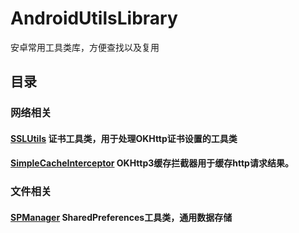 # AndroidUtilsLibrary
安卓常用工具类库，方便查找以及复用

## 目录

### 网络相关
#### [SSLUtils](https://github.com/JunhuaLin/AndroidUtilsLibrary/blob/master/app/src/main/java/cn/junhua/android/utilslibrary/ssl/SSLUtils.java) 证书工具类，用于处理OKHttp证书设置的工具类
#### [SimpleCacheInterceptor](https://github.com/JunhuaLin/SimpleCacheInterceptor) OKHttp3缓存拦截器用于缓存http请求结果。

### 文件相关
#### [SPManager](https://github.com/JunhuaLin/AndroidUtilsLibrary/blob/master/app/src/main/java/cn/junhua/android/utilslibrary/io/SPManager.java) SharedPreferences工具类，通用数据存储
